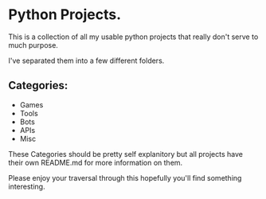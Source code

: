 # Python Projects.

This is a collection of all my usable python projects that really don't serve to much purpose.

I've separated them into a few different folders.

## Categories:

- Games
- Tools
- Bots
- APIs
- Misc

These Categories should be pretty self explanitory but all projects have their own README.md for more information on them.

Please enjoy your traversal through this hopefully you'll find something interesting.
